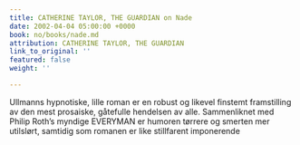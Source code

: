 ```yaml
---
title: CATHERINE TAYLOR, THE GUARDIAN on Nade
date: 2002-04-04 05:00:00 +0000
book: no/books/nade.md
attribution: CATHERINE TAYLOR, THE GUARDIAN
link_to_original: ''
featured: false
weight: ''

---
```

Ullmanns hypnotiske, lille roman er en robust og likevel finstemt framstilling av den mest prosaiske, gåtefulle hendelsen av alle. Sammenliknet med Philip Roth’s myndige EVERYMAN er humoren tørrere og smerten mer utilslørt, samtidig som romanen er like stillfarent imponerende